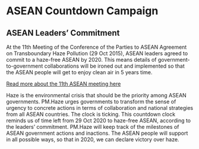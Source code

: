 # ASEAN Countdown Campaign
## ASEAN Leaders’ Commitment
At the 11th Meeting of the Conference of the Parties to ASEAN Agreement on Transboundary Haze Pollution (29 Oct 2015), ASEAN leaders agreed to commit to a haze-free ASEAN by 2020. This means details of government-to-government collaborations will be ironed out and implemented so that the ASEAN people will get to enjoy clean air in 5 years time.

[Read more about the 11th ASEAN meeting here](http://www.asean.org/news/asean-secretariat-news/item/11th-meeting-of-the-conference-of-the-parties-to-the-asean-agreement-on-transboundary-haze-pollution)

Haze is the environmental crisis that should be the priority among ASEAN governments. PM.Haze urges governments to transform the sense of urgency to concrete actions in terms of collaboration and national strategies from all ASEAN countries.
The clock is ticking. This countdown clock reminds us of time left from 29 Oct 2020 to haze-free ASEAN, according to the leaders’ commitment.
PM.Haze will keep track of the milestones of ASEAN government actions and inactions. The ASEAN people will support in all possible ways, so that in 2020, we can declare victory over haze.
